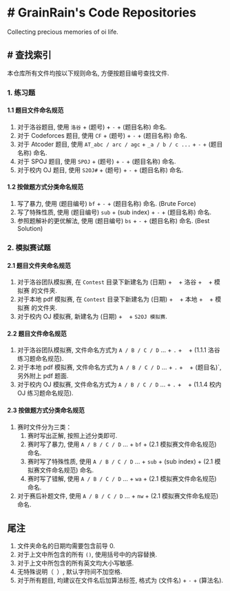 # # GrainRain's Code Repositories

Collecting precious memories of oi life. 

## # 查找索引

本仓库所有文件均按以下规则命名, 方便按题目编号查找文件. 

### 1. 练习题

#### 1.1 题目文件命名规范

1. 对于洛谷题目, 使用 `洛谷` + (题号) + `-` + (题目名称) 命名. 
2. 对于 $\text{Codeforces}$ 题目, 使用 `CF` + (题号) + `-` + (题目名称) 命名. 
3. 对于 $\text{Atcoder}$ 题目, 使用 `AT_abc / arc / agc` + `_a / b / c ...` + `-` + (题目名称) 命名. 
4. 对于 $\text{SPOJ}$ 题目, 使用 `SPOJ` + (题号) + `-` + (题目名称) 命名. 
5. 对于校内 $\text{OJ}$ 题目, 使用 `S2OJ#` + (题号) + `-` + (题目名称) 命名. 

#### 1.2 按做题方式分类命名规范

1. 写了暴力, 使用 (题目编号) `bf` + `-` + (题目名称) 命名. (Brute Force)
2. 写了特殊性质, 使用 (题目编号) `sub` + (sub index) + `-` + (题目名称) 命名. 
3. 参照题解补的更优解法, 使用 (题目编号) `bs` + `-` + (题目名称) 命名. (Best Solution)

### 2. 模拟赛试题

#### 2.1 题目文件夹命名规范

1. 对于洛谷团队模拟赛, 在 `Contest` 目录下新建名为 (日期) + ` ` + 洛谷 + ` ` + 模拟赛 的文件夹. 
2. 对于本地 pdf 模拟赛, 在 `Contest` 目录下新建名为 (日期) + ` ` + 本地 + ` ` + 模拟赛 的文件夹. 
3. 对于校内 $\text{OJ}$ 模拟赛, 新建名为 (日期) + ` ` + `S2OJ 模拟赛`. 

#### 2.2 题目文件命名规范

1. 对于洛谷团队模拟赛, 文件命名方式为 `A / B / C / D` ... + `.` + ` ` + (1.1.1 洛谷练习题命名规范). 
2. 对于本地 pdf 模拟赛, 文件命名方式为 `A / B / C / D` ... + `.` + ` ` + (题目名)`, 另外附上 pdf 题面. 
3. 对于校内 $\text{OJ}$ 模拟赛, 文件命名方式为 `A / B / C / D` ... + `.` + ` ` + (1.1.4 校内 $\text{OJ}$ 练习题命名规范). 

#### 2.3 按做题方式分类命名规范

1. 赛时文件分为三类：
   1. 赛时写出正解, 按照上述分类即可. 
   2. 赛时写了暴力, 使用 `A / B / C / D` ... + `bf` + (2.1 模拟赛文件命名规范) 命名. 
   3. 赛时写了特殊性质, 使用 `A / B / C / D` ... + `sub` + (sub index)  + (2.1 模拟赛文件命名规范) 命名. 
   4. 赛时写了错解, 使用 `A / B / C / D` ... + `wa` + (2.1 模拟赛文件命名规范) 命名. 
2. 对于赛后补题文件, 使用 `A / B / C / D` ... + `nw` + (2.1 模拟赛文件命名规范) 命名. 

## 尾注

1. 文件夹命名的日期均需要包含前导 $0$. 
2. 对于上文中所包含的所有 `()`, 使用括号中的内容替换. 
3. 对于上文中所包含的所有英文均大小写敏感. 
4. 无特殊说明（` `）, 默认字符间不加空格. 
5. 对于所有题目, 均建议在文件名后加算法标签, 格式为 (文件名) + `-` + (算法名). 